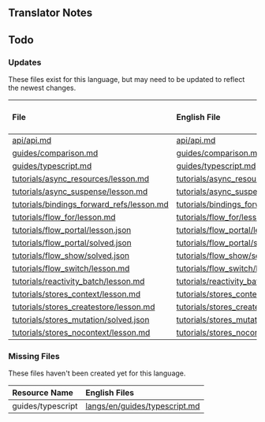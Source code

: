 
## Translator Notes

## Todo

### Updates  
These files exist for this language, but may need to be updated to reflect the newest changes.  
<!--MM:START (UPDATED:lang=ko-kr) -->
| File                                                                                                                                               | English File                                                                                                                                    | Last Updated (EN)                                                                                   | Last Updated (KO-KR)                                                                               |
| :------------------------------------------------------------------------------------------------------------------------------------------------- | :---------------------------------------------------------------------------------------------------------------------------------------------- | :-------------------------------------------------------------------------------------------------- | :------------------------------------------------------------------------------------------------- |
| [api/api.md](https://github.com/solidjs/solid-docs/tree/main/langs/ko-kr/api/api.md)                                                               | [api/api.md](https://github.com/solidjs/solid-docs/tree/main/langs/en/api/api.md)                                                               | [3/30/2023](https://github.com/solidjs/solid-docs/commit/172b933d8973cca79dee0798f1a263c73ea9d17f)  | [9/10/2022](https://github.com/solidjs/solid-docs/commit/97f41fa02a81dd8ce917b8c5b5f592dde0b07dd1) |
| [guides/comparison.md](https://github.com/solidjs/solid-docs/tree/main/langs/ko-kr/guides/comparison.md)                                           | [guides/comparison.md](https://github.com/solidjs/solid-docs/tree/main/langs/en/guides/comparison.md)                                           | [9/10/2022](https://github.com/solidjs/solid-docs/commit/97f41fa02a81dd8ce917b8c5b5f592dde0b07dd1)  | [9/7/2022](https://github.com/solidjs/solid-docs/commit/7a0656c409728d26f791ad1e30648171963a5316)  |
| [guides/typescript.md](https://github.com/solidjs/solid-docs/tree/main/langs/ko-kr/guides/typescript.md)                                           | [guides/typescript.md](https://github.com/solidjs/solid-docs/tree/main/langs/en/guides/typescript.md)                                           | [3/30/2023](https://github.com/solidjs/solid-docs/commit/172b933d8973cca79dee0798f1a263c73ea9d17f)  | [9/7/2022](https://github.com/solidjs/solid-docs/commit/7a0656c409728d26f791ad1e30648171963a5316)  |
| [tutorials/async_resources/lesson.md](https://github.com/solidjs/solid-docs/tree/main/langs/ko-kr/tutorials/async_resources/lesson.md)             | [tutorials/async_resources/lesson.md](https://github.com/solidjs/solid-docs/tree/main/langs/en/tutorials/async_resources/lesson.md)             | [10/30/2022](https://github.com/solidjs/solid-docs/commit/df4b4f089f2bb404dcf0815ab3fe65c69ace8c4e) | [5/25/2022](https://github.com/solidjs/solid-docs/commit/5e19160028a8f26c68fd43e943711696b4f30e0c) |
| [tutorials/async_suspense/lesson.md](https://github.com/solidjs/solid-docs/tree/main/langs/ko-kr/tutorials/async_suspense/lesson.md)               | [tutorials/async_suspense/lesson.md](https://github.com/solidjs/solid-docs/tree/main/langs/en/tutorials/async_suspense/lesson.md)               | [3/20/2023](https://github.com/solidjs/solid-docs/commit/e768d8da58616a3484577509e02ed1ff4158c951)  | [5/25/2022](https://github.com/solidjs/solid-docs/commit/5e19160028a8f26c68fd43e943711696b4f30e0c) |
| [tutorials/bindings_forward_refs/lesson.md](https://github.com/solidjs/solid-docs/tree/main/langs/ko-kr/tutorials/bindings_forward_refs/lesson.md) | [tutorials/bindings_forward_refs/lesson.md](https://github.com/solidjs/solid-docs/tree/main/langs/en/tutorials/bindings_forward_refs/lesson.md) | [3/20/2023](https://github.com/solidjs/solid-docs/commit/e768d8da58616a3484577509e02ed1ff4158c951)  | [3/9/2022](https://github.com/solidjs/solid-docs/commit/512c05f719855211be498125e74e8019cc5ba130)  |
| [tutorials/flow_for/lesson.md](https://github.com/solidjs/solid-docs/tree/main/langs/ko-kr/tutorials/flow_for/lesson.md)                           | [tutorials/flow_for/lesson.md](https://github.com/solidjs/solid-docs/tree/main/langs/en/tutorials/flow_for/lesson.md)                           | [5/7/2022](https://github.com/solidjs/solid-docs/commit/fcb19d8a5d1cb6d494f52237fdce72d5fab522ca)   | [3/9/2022](https://github.com/solidjs/solid-docs/commit/512c05f719855211be498125e74e8019cc5ba130)  |
| [tutorials/flow_portal/lesson.json](https://github.com/solidjs/solid-docs/tree/main/langs/ko-kr/tutorials/flow_portal/lesson.json)                 | [tutorials/flow_portal/lesson.json](https://github.com/solidjs/solid-docs/tree/main/langs/en/tutorials/flow_portal/lesson.json)                 | [3/20/2023](https://github.com/solidjs/solid-docs/commit/e768d8da58616a3484577509e02ed1ff4158c951)  | [1/17/2022](https://github.com/solidjs/solid-docs/commit/51a733ad99a552bc379d864a98460861a05771c9) |
| [tutorials/flow_portal/solved.json](https://github.com/solidjs/solid-docs/tree/main/langs/ko-kr/tutorials/flow_portal/solved.json)                 | [tutorials/flow_portal/solved.json](https://github.com/solidjs/solid-docs/tree/main/langs/en/tutorials/flow_portal/solved.json)                 | [3/20/2023](https://github.com/solidjs/solid-docs/commit/e768d8da58616a3484577509e02ed1ff4158c951)  | [1/17/2022](https://github.com/solidjs/solid-docs/commit/51a733ad99a552bc379d864a98460861a05771c9) |
| [tutorials/flow_show/solved.json](https://github.com/solidjs/solid-docs/tree/main/langs/ko-kr/tutorials/flow_show/solved.json)                     | [tutorials/flow_show/solved.json](https://github.com/solidjs/solid-docs/tree/main/langs/en/tutorials/flow_show/solved.json)                     | [2/20/2022](https://github.com/solidjs/solid-docs/commit/9af62b862bf06ae15e5d84200a01befac4aab5f3)  | [1/17/2022](https://github.com/solidjs/solid-docs/commit/51a733ad99a552bc379d864a98460861a05771c9) |
| [tutorials/flow_switch/lesson.md](https://github.com/solidjs/solid-docs/tree/main/langs/ko-kr/tutorials/flow_switch/lesson.md)                     | [tutorials/flow_switch/lesson.md](https://github.com/solidjs/solid-docs/tree/main/langs/en/tutorials/flow_switch/lesson.md)                     | [3/20/2023](https://github.com/solidjs/solid-docs/commit/1056395ad8d8a408e0bec6b3ce75b11d66549a3c)  | [3/9/2022](https://github.com/solidjs/solid-docs/commit/512c05f719855211be498125e74e8019cc5ba130)  |
| [tutorials/reactivity_batch/lesson.md](https://github.com/solidjs/solid-docs/tree/main/langs/ko-kr/tutorials/reactivity_batch/lesson.md)           | [tutorials/reactivity_batch/lesson.md](https://github.com/solidjs/solid-docs/tree/main/langs/en/tutorials/reactivity_batch/lesson.md)           | [9/10/2022](https://github.com/solidjs/solid-docs/commit/97f41fa02a81dd8ce917b8c5b5f592dde0b07dd1)  | [5/25/2022](https://github.com/solidjs/solid-docs/commit/5e19160028a8f26c68fd43e943711696b4f30e0c) |
| [tutorials/stores_context/lesson.md](https://github.com/solidjs/solid-docs/tree/main/langs/ko-kr/tutorials/stores_context/lesson.md)               | [tutorials/stores_context/lesson.md](https://github.com/solidjs/solid-docs/tree/main/langs/en/tutorials/stores_context/lesson.md)               | [3/20/2023](https://github.com/solidjs/solid-docs/commit/e768d8da58616a3484577509e02ed1ff4158c951)  | [5/25/2022](https://github.com/solidjs/solid-docs/commit/5e19160028a8f26c68fd43e943711696b4f30e0c) |
| [tutorials/stores_createstore/lesson.md](https://github.com/solidjs/solid-docs/tree/main/langs/ko-kr/tutorials/stores_createstore/lesson.md)       | [tutorials/stores_createstore/lesson.md](https://github.com/solidjs/solid-docs/tree/main/langs/en/tutorials/stores_createstore/lesson.md)       | [3/20/2023](https://github.com/solidjs/solid-docs/commit/e768d8da58616a3484577509e02ed1ff4158c951)  | [5/25/2022](https://github.com/solidjs/solid-docs/commit/5e19160028a8f26c68fd43e943711696b4f30e0c) |
| [tutorials/stores_mutation/solved.json](https://github.com/solidjs/solid-docs/tree/main/langs/ko-kr/tutorials/stores_mutation/solved.json)         | [tutorials/stores_mutation/solved.json](https://github.com/solidjs/solid-docs/tree/main/langs/en/tutorials/stores_mutation/solved.json)         | [3/20/2023](https://github.com/solidjs/solid-docs/commit/e768d8da58616a3484577509e02ed1ff4158c951)  | [5/25/2022](https://github.com/solidjs/solid-docs/commit/5e19160028a8f26c68fd43e943711696b4f30e0c) |
| [tutorials/stores_nocontext/lesson.md](https://github.com/solidjs/solid-docs/tree/main/langs/ko-kr/tutorials/stores_nocontext/lesson.md)           | [tutorials/stores_nocontext/lesson.md](https://github.com/solidjs/solid-docs/tree/main/langs/en/tutorials/stores_nocontext/lesson.md)           | [3/20/2023](https://github.com/solidjs/solid-docs/commit/e768d8da58616a3484577509e02ed1ff4158c951)  | [5/25/2022](https://github.com/solidjs/solid-docs/commit/5e19160028a8f26c68fd43e943711696b4f30e0c) |

<!--MM:END-->
### Missing Files  
These files haven't been created yet for this language.  
<!--MM:START (CREATED:lang=ko-kr) -->
| Resource Name     | English Files                                                                                                  |
| :---------------- | :------------------------------------------------------------------------------------------------------------- |
| guides/typescript | [langs/en/guides/typescript.md](https://github.com/solidjs/solid-docs/tree/main/langs/en/guides/typescript.md) |
<!--MM:END-->
        